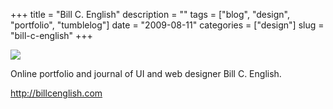 +++
title = "Bill C. English"
description = ""
tags = ["blog", "design", "portfolio", "tumblelog"]
date = "2009-08-11"
categories = ["design"]
slug = "bill-c-english"
+++


 

  <div id="screens-thumbs" class="clearfix">
    <div class="txt-center" id="design-submission"><a href="http://billcenglish.com/"><img id='bluga-thumbnail-1855' class='bluga-thumbnail large' src='//media.konigi.com/bluga/
wt4a81c9a5101f2_0.jpg'/></a></div>  
  </div>   
<p>Online portfolio and journal of UI and web designer Bill C. English.</p>
<p><a href="http://billcenglish.com/">http://billcenglish.com</a></p>




